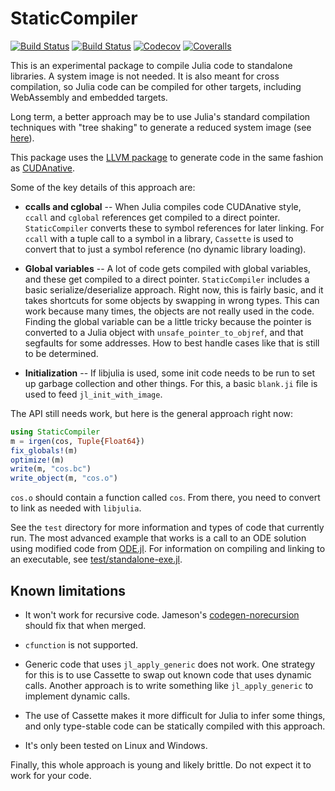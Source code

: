 # StaticCompiler

[![Build Status](https://travis-ci.com/tshort/StaticCompiler.jl.svg?branch=master)](https://travis-ci.com/tshort/StaticCompiler.jl)
[![Build Status](https://ci.appveyor.com/api/projects/status/github/tshort/StaticCompiler.jl?svg=true)](https://ci.appveyor.com/project/tshort/StaticCompiler-jl)
[![Codecov](https://codecov.io/gh/tshort/StaticCompiler.jl/branch/master/graph/badge.svg)](https://codecov.io/gh/tshort/StaticCompiler.jl)
[![Coveralls](https://coveralls.io/repos/github/tshort/StaticCompiler.jl/badge.svg?branch=master)](https://coveralls.io/github/tshort/StaticCompiler.jl?branch=master)

This is an experimental package to compile Julia code to standalone libraries. A system image is not needed. It is also meant for cross compilation, so Julia code can be compiled for other targets, including WebAssembly and embedded targets.

Long term, a better approach may be to use Julia's standard compilation techniques with "tree shaking" to generate a reduced system image (see [here](https://github.com/JuliaLang/julia/issues/33670)).

This package uses the [LLVM package](https://github.com/maleadt/LLVM.jl) to generate code in the same fashion as [CUDAnative](https://github.com/JuliaGPU/CUDAnative.jl).

Some of the key details of this approach are:

* **ccalls and cglobal** -- When Julia compiles code CUDAnative style, `ccall` and `cglobal` references get compiled to a direct pointer. `StaticCompiler` converts these to symbol references for later linking. For `ccall` with a tuple call to a symbol in a library, `Cassette` is used to convert that to just a symbol reference (no dynamic library loading).

* **Global variables** -- A lot of code gets compiled with global variables, and these get compiled to a direct pointer. `StaticCompiler` includes a basic serialize/deserialize approach. Right now, this is fairly basic, and it takes shortcuts for some objects by swapping in wrong types. This can work because many times, the objects are not really used in the code. Finding the global variable can be a little tricky because the pointer is converted to a Julia object with `unsafe_pointer_to_objref`, and that segfaults for some addresses. How to best handle cases like that is still to be determined.

* **Initialization** -- If libjulia is used, some init code needs to be run to set up garbage collection and other things. For this, a basic `blank.ji` file is used to feed `jl_init_with_image`.

The API still needs work, but here is the general approach right now:

```julia
using StaticCompiler
m = irgen(cos, Tuple{Float64})
fix_globals!(m)
optimize!(m)
write(m, "cos.bc")
write_object(m, "cos.o")
```

`cos.o` should contain a function called `cos`. From there, you need to convert to link as needed with `libjulia`.

See the `test` directory for more information and types of code that currently run. The most advanced example that works is a call to an ODE solution using modified code from [ODE.jl](https://github.com/JuliaDiffEq/ODE.jl). For information on compiling and linking to an executable, see [test/standalone-exe.jl](./test/standalone-exe.jl).

## Known limitations

* It won't work for recursive code. Jameson's [codegen-norecursion](https://github.com/JuliaLang/julia/tree/jn/codegen-norecursion) should fix that when merged.

* `cfunction` is not supported.

* Generic code that uses `jl_apply_generic` does not work. One strategy for this is to use Cassette to swap out known code that uses dynamic calls. Another approach is to write something like `jl_apply_generic` to implement dynamic calls.

* The use of Cassette makes it more difficult for Julia to infer some things, and only type-stable code can be statically compiled with this approach.

* It's only been tested on Linux and Windows.

Finally, this whole approach is young and likely brittle. Do not expect it to work for your code.
